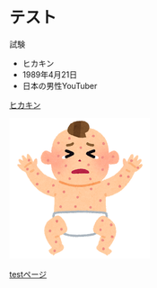 # テスト

試験

- ヒカキン
- 1989年4月21日
- 日本の男性YouTuber

[ヒカキン](https://www.youtube.com/watch?v=0mbHM5KnGKg)

![イラスト屋](./sick_shisshin_baby.png  "きもい") 

[testページ](./test.html)
